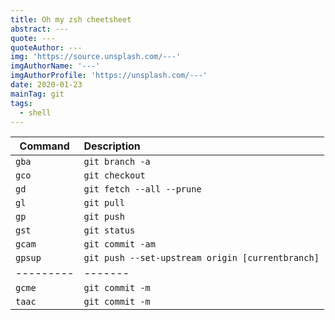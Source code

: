 ```yaml
---
title: Oh my zsh cheetsheet
abstract: ---
quote: ---
quoteAuthor: ---
img: 'https://source.unsplash.com/---'
imgAuthorName: '---'
imgAuthorProfile: 'https://unsplash.com/---'
date: 2020-01-23
mainTag: git
tags:
  - shell
---
```


| Command   | Description                                      |
|-----------|:-------------------------------------------------|
| `gba`     | `git branch -a`                                  |
| `gco`     | `git checkout`                                   |
| `gd`      | `git fetch --all --prune`                        |
| `gl`      | `git pull`                                       |
| `gp`      | `git push`                                       |
| `gst`     | `git status`                                     |
| `gcam`    | `git commit -am`                                 |
| `gpsup`   | `git push --set-upstream origin [currentbranch]` |
| --------- | -------                                          |
| `gcme`    | `git commit -m`                                  |
| `taac`    | `git commit -m`                                  |
